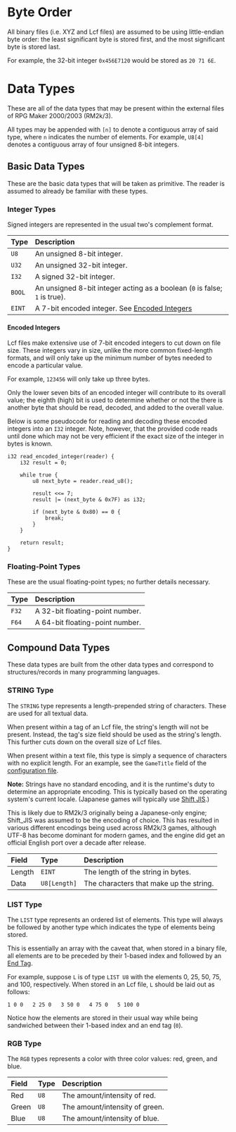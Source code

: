 # Byte Order
All binary files (i.e. XYZ and Lcf files) are assumed to be using little-endian byte order:
the least significant byte is stored first, and the most significant byte is stored last.

For example, the 32-bit integer `0x456E7120` would be stored as `20 71 6E`.

# Data Types
These are all of the data types that may be present within the external files of RPG Maker 2000/2003 (RM2k/3).

All types may be appended with `[n]` to denote a contiguous array of said type, where `n` indicates the number of elements.
For example, `U8[4]` denotes a contiguous array of four unsigned 8-bit integers.

## Basic Data Types
These are the basic data types that will be taken as primitive. The reader is assumed to already be familiar with these types.

### Integer Types
Signed integers are represented in the usual two's complement format.

| Type   | Description                                                                |
|:-------|:---------------------------------------------------------------------------|
| `U8`   | An unsigned 8-bit integer.                                                 |
| `U32`  | An unsigned 32-bit integer.                                                |
| `I32`  | A signed 32-bit integer.                                                   |
| `BOOL` | An unsigned 8-bit integer acting as a boolean (`0` is false; `1` is true). |
| `EINT` | A 7-bit encoded integer. See [Encoded Integers](#encoded-integers)         |

#### Encoded Integers
Lcf files make extensive use of 7-bit encoded integers to cut down on file size.
These integers vary in size, unlike the more common fixed-length formats,
and will only take up the minimum number of bytes needed to encode a particular value.

For example, `123456` will only take up three bytes.

Only the lower seven bits of an encoded integer will contribute to its overall value;
the eighth (high) bit is used to determine whether or not the there is another byte that should be read, decoded, and added to the overall value.

Below is some pseudocode for reading and decoding these encoded integers into an `I32` integer. Note, however, that the provided code
reads until done which may not be very efficient if the exact size of the integer in bytes is known.

```rust,ignore
i32 read_encoded_integer(reader) {
    i32 result = 0;

    while true {
        u8 next_byte = reader.read_u8();

        result <<= 7;
        result |= (next_byte & 0x7F) as i32;

        if (next_byte & 0x80) == 0 {
            break;
        }
    }

    return result;
}
```

### Floating-Point Types
These are the usual floating-point types; no further details necessary.

| Type  | Description                    |
|:------|:-------------------------------|
| `F32` | A 32-bit floating-point number. |
| `F64` | A 64-bit floating-point number. |

## Compound Data Types
These data types are built from the other data types and correspond to structures/records in many programming languages.

### STRING Type
The `STRING` type represents a length-prepended string of characters. These are used for all textual data.

When present within a tag of an Lcf file, the string's length will not be present. Instead, the tag's size field should
be used as the string's length. This further cuts down on the overall size of Lcf files.

When present within a text file, this type is simply a sequence of characters with no explicit length.
For an example, see the `GameTitle` field of the [configuration file](config.md).

**Note:** Strings have no standard encoding, and it is the runtime's duty to determine an appropriate encoding.
This is typically based on the operating system's current locale. (Japanese games will typically use [Shift JIS](https://en.wikipedia.org/wiki/Shift_JIS).)

This is likely due to RM2k/3 originally being a Japanese-only engine; Shift_JIS was assumed to be the encoding of choice.
This has resulted in various different encodings being used across RM2k/3 games, although UTF-8 has become dominant for modern games,
and the engine did get an official English port over a decade after release.

| Field  | Type         | Description                             |
|:-------|:-------------|:----------------------------------------|
| Length | `EINT`       | The length of the string in bytes.      |
| Data   | `U8[Length]` | The characters that make up the string. |

### LIST Type
The `LIST` type represents an ordered list of elements.
This type will always be followed by another type which indicates the type of elements being stored.

This is essentially an array with the caveat that, when stored in a binary file,
all elements are to be preceded by their 1-based index and followed by an [End Tag](common_tags.md#end-tag).

For example, suppose `L` is of type `LIST U8` with the elements 0, 25, 50, 75, and 100, respectively.
When stored in an Lcf file, `L` should be laid out as follows:

```text
1 0 0   2 25 0   3 50 0   4 75 0   5 100 0
```

Notice how the elements are stored in their usual way while being sandwiched between their 1-based index and an end tag (`0`).

### RGB Type
The `RGB` types represents a color with three color values: red, green, and blue.

| Field | Type | Description                    |
|:------|:-----|:-------------------------------|
| Red   | `U8` | The amount/intensity of red.   |
| Green | `U8` | The amount/intensity of green. |
| Blue  | `U8` | The amount/intensity of blue.  |
